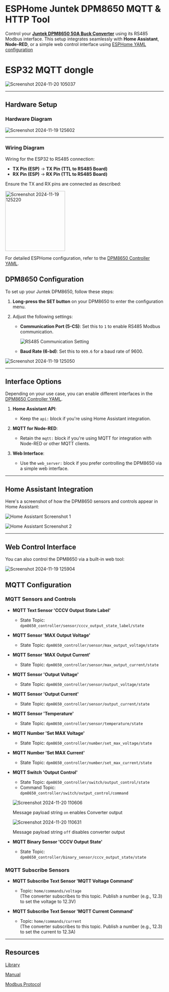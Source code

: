 # ESPHome Juntek DPM8650 MQTT & HTTP Tool

Control your **[Juntek DPM8650 50A Buck Converter](./JT-DPM8650_Datasheet-EN_2024-02-14.pdf)** using its RS485 Modbus interface. This setup integrates seamlessly with **Home Assistant**, **Node-RED**, or a simple web control interface using [ESPHome YAML configuration](./dpm8650_controller.YAML)



# ESP32 MQTT dongle

![Screenshot 2024-11-20 105037](https://github.com/user-attachments/assets/9da001c9-dc4f-4839-ad26-15c840f8210d)


---

## Hardware Setup


### Hardware Diagram


![Screenshot 2024-11-19 125602](https://github.com/user-attachments/assets/147db45e-df32-43c5-aa40-c21b1624f38f)


---

### Wiring Diagram


Wiring for the ESP32 to RS485 connection:

- **TX Pin (ESP)** → **TX Pin (TTL to RS485 Board)**
- **RX Pin (ESP)** → **RX Pin (TTL to RS485 Board)**

Ensure the TX and RX pins are connected as described:

<img width="190" alt="Screenshot 2024-11-19 125220" src="https://github.com/user-attachments/assets/dd39aa32-035a-4258-9c77-b1909ab9c67b">


For detailed ESPHome configuration, refer to the [DPM8650 Controller YAML](./dpm8650_controller.YAML).


## DPM8650 Configuration

To set up your Juntek DPM8650, follow these steps:

1. **Long-press the SET button** on your DPM8650 to enter the configuration menu.
2. Adjust the following settings:

   - **Communication Port (5-CS)**: Set this to `1` to enable RS485 Modbus communication.
     
     ![RS485 Communication Setting](https://github.com/user-attachments/assets/3c7d8b94-be98-4546-a028-9f66a0a23167)

   - **Baud Rate (6-bd)**: Set this to `009.6` for a baud rate of 9600.

![Screenshot 2024-11-19 125050](https://github.com/user-attachments/assets/3caa70ed-20bc-4912-88d7-e7dbc53f51af)



---

## Interface Options

Depending on your use case, you can enable different interfaces in the [DPM8650 Controller YAML](./dpm8650_controller.YAML).

1. **Home Assistant API**:
   - Keep the `api:` block if you're using Home Assistant integration.

2. **MQTT for Node-RED**:
   - Retain the `mqtt:` block if you're using MQTT for integration with Node-RED or other MQTT clients.

3. **Web Interface**:
   - Use the `web_server:` block if you prefer controlling the DPM8650 via a simple web interface.
  


---

## Home Assistant Integration

Here's a screenshot of how the DPM8650 sensors and controls appear in Home Assistant:

![Home Assistant Screenshot 1](https://github.com/user-attachments/assets/b4653e18-b158-4e96-b338-9c1baadd233c)

![Home Assistant Screenshot 2](https://github.com/user-attachments/assets/e3875b73-5015-4242-b751-a7b257a10a61)

---

## Web Control Interface

You can also control the DPM8650 via a built-in web tool:

![Screenshot 2024-11-19 125904](https://github.com/user-attachments/assets/1fda96f6-53a5-4ffc-a6ba-e04948965e11)


## MQTT Configuration

### MQTT Sensors and Controls

- **MQTT Text Sensor 'CCCV Output State Label'**  
  - State Topic: `dpm8650_controller/sensor/cccv_output_state_label/state`

- **MQTT Sensor 'MAX Output Voltage'**  
  - State Topic: `dpm8650_controller/sensor/max_output_voltage/state`

- **MQTT Sensor 'MAX Output Current'**  
  - State Topic: `dpm8650_controller/sensor/max_output_current/state`

- **MQTT Sensor 'Output Voltage'**  
  - State Topic: `dpm8650_controller/sensor/output_voltage/state`

- **MQTT Sensor 'Output Current'**  
  - State Topic: `dpm8650_controller/sensor/output_current/state`

- **MQTT Sensor 'Temperature'**  
  - State Topic: `dpm8650_controller/sensor/temperature/state`

- **MQTT Number 'Set MAX Voltage'**  
  - State Topic: `dpm8650_controller/number/set_max_voltage/state`

- **MQTT Number 'Set MAX Current'**  
  - State Topic: `dpm8650_controller/number/set_max_current/state`

- **MQTT Switch 'Output Control'**  
  - State Topic: `dpm8650_controller/switch/output_control/state`  
  - Command Topic: `dpm8650_controller/switch/output_control/command`  

  ![Screenshot 2024-11-20 110606](https://github.com/user-attachments/assets/c65462c0-e6ce-4368-a1a1-66056a36dfd6)

  Message payload string `on` enables Converter output  

  ![Screenshot 2024-11-20 110631](https://github.com/user-attachments/assets/5a5aa78e-367e-4854-9ecf-8271a99b5652)

  Message payload string `off` disables converter output

- **MQTT Binary Sensor 'CCCV Output State'**  
  - State Topic: `dpm8650_controller/binary_sensor/cccv_output_state/state`

### MQTT Subscribe Sensors

- **MQTT Subscribe Text Sensor 'MQTT Voltage Command'**  
  - Topic: `home/commands/voltage`  
    (The converter subscribes to this topic. Publish a number (e.g., 12.3) to set the voltage to 12.3V)

- **MQTT Subscribe Text Sensor 'MQTT Current Command'**  
  - Topic: `home/commands/current`  
    (The converter subscribes to this topic. Publish a number (e.g., 12.3) to set the current to 12.3A)

---
## Resources

[Library](https://github.com/Lotiq/DPM8600)

[Manual](./JT-DPM8600-Manual_2024-05-24.pdf)

[Modbus Protocol](./JT-DPM86XX_Communication_protocol_2023-01-05.pdf)



